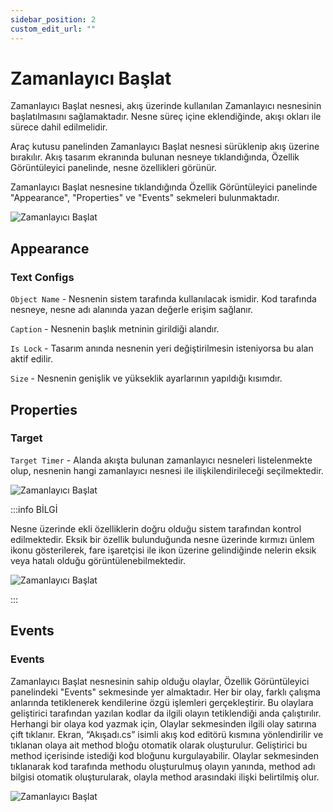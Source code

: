 ```yaml
---
sidebar_position: 2
custom_edit_url: ""
---
```


# Zamanlayıcı Başlat

Zamanlayıcı Başlat nesnesi, akış üzerinde kullanılan Zamanlayıcı nesnesinin başlatılmasını sağlamaktadır. Nesne süreç içine eklendiğinde, akışı okları ile sürece dahil edilmelidir.

Araç kutusu panelinden Zamanlayıcı Başlat nesnesi sürüklenip akış üzerine bırakılır. Akış tasarım ekranında bulunan nesneye tıklandığında, Özellik Görüntüleyici panelinde, nesne özellikleri görünür.

Zamanlayıcı Başlat nesnesine tıklandığında Özellik Görüntüleyici panelinde "Appearance", "Properties" ve "Events" sekmeleri bulunmaktadır.

![Zamanlayıcı Başlat](https://docsbimser.blob.core.windows.net/imagecontainer/auto-uploadcff6b544-7e23-4610-8355-acf239d272f2)

## Appearance

### Text Configs

`Object Name` - Nesnenin sistem tarafında kullanılacak ismidir. Kod tarafında nesneye, nesne adı alanında yazan değerle erişim sağlanır.

`Caption` - Nesnenin başlık metninin girildiği alandır.

`Is Lock` - Tasarım anında nesnenin yeri değiştirilmesin isteniyorsa bu alan aktif edilir.

`Size` - Nesnenin genişlik ve yükseklik ayarlarının yapıldığı kısımdır.

## Properties

### Target

`Target Timer` -  Alanda akışta bulunan zamanlayıcı nesneleri listelenmekte olup, nesnenin hangi zamanlayıcı nesnesi ile ilişkilendirileceği seçilmektedir.

![Zamanlayıcı Başlat](https://docsbimser.blob.core.windows.net/imagecontainer/auto-upload6b84fa86-e781-4fd3-aa34-ea75ecbbfdb6)

:::info BİLGİ

Nesne üzerinde ekli özelliklerin doğru olduğu sistem tarafından kontrol edilmektedir. Eksik bir özellik bulunduğunda nesne üzerinde kırmızı ünlem ikonu gösterilerek, fare işaretçisi ile ikon üzerine gelindiğinde nelerin eksik veya hatalı olduğu görüntülenebilmektedir.

![Zamanlayıcı Başlat](https://docsbimser.blob.core.windows.net/imagecontainer/auto-upload9c08fae0-a9e2-4d75-ad7c-e44e57f82fb3)

:::

## Events

### Events

Zamanlayıcı Başlat nesnesinin sahip olduğu olaylar, Özellik Görüntüleyici panelindeki "Events" sekmesinde yer almaktadır. Her bir olay, farklı çalışma anlarında tetiklenerek kendilerine özgü işlemleri gerçekleştirir. Bu olaylara geliştirici tarafından yazılan kodlar da ilgili olayın tetiklendiği anda çalıştırılır. Herhangi bir olaya kod yazmak için, Olaylar sekmesinden ilgili olay satırına çift tıklanır. Ekran, “Akışadı.cs” isimli akış kod editörü kısmına yönlendirilir ve tıklanan olaya ait method bloğu otomatik olarak oluşturulur. Geliştirici bu method içerisinde istediği kod bloğunu kurgulayabilir. Olaylar sekmesinden tıklanarak kod tarafında methodu oluşturulmuş olayın yanında, method adı bilgisi otomatik oluşturularak, olayla method arasındaki ilişki belirtilmiş olur.

![Zamanlayıcı Başlat](https://docsbimser.blob.core.windows.net/imagecontainer/auto-uploadd828b85d-c6c0-42a6-8854-7cbb780a234e)